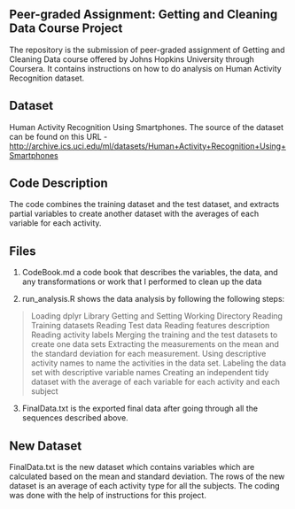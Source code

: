 ## Peer-graded Assignment: Getting and Cleaning Data Course Project
The repository is the submission of peer-graded assignment of Getting and Cleaning Data course offered by Johns Hopkins University through Coursera. It contains instructions on how to do analysis on Human Activity Recognition dataset. 

## Dataset
Human Activity Recognition Using Smartphones. The source of the dataset can be found on this URL - http://archive.ics.uci.edu/ml/datasets/Human+Activity+Recognition+Using+Smartphones

## Code Description
The code combines the training dataset and the test dataset, and extracts partial variables to create another dataset with the averages of each variable for each activity.

## Files
1. CodeBook.md a code book that describes the variables, the data, and any transformations or work that I performed to clean up the data

2. run_analysis.R shows the data analysis by following the following steps:
> Loading dplyr Library
> Getting and Setting Working Directory
> Reading Training datasets
> Reading Test data
> Reading features description
> Reading activity labels
> Merging the training and the test datasets to create one data sets
> Extracting the measurements on the mean and the standard deviation for each measurement. 
> Using descriptive activity names to name the activities in the data set.
> Labeling the data set with descriptive variable names
> Creating an independent tidy dataset with the average of each variable for each activity and each subject

3. FinalData.txt is the exported final data after going through all the sequences described above.

## New Dataset
FinalData.txt is the new dataset which contains variables which are calculated based on the mean and standard deviation. The rows of the new dataset is an average of each activity type for all the subjects. The coding was done with the help of instructions for this project. 
